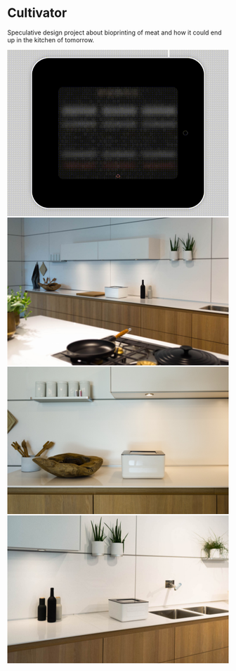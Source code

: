 # Cultivator
Speculative design project about bioprinting of meat and how it could end up in the kitchen of tomorrow.

![screencast](https://github.com/aaronabentheuer/Cultivator/blob/master/Images/screencast.gif)
![bulthaupFull](https://github.com/aaronabentheuer/Cultivator/blob/master/Images/BulthaupFull.jpg)
![cultivatorFront](https://github.com/aaronabentheuer/Cultivator/blob/master/Images/CultivatorFront.jpg)
![cultivatorPerspective](https://github.com/aaronabentheuer/Cultivator/blob/master/Images/CultivatorPerspective.jpg)

